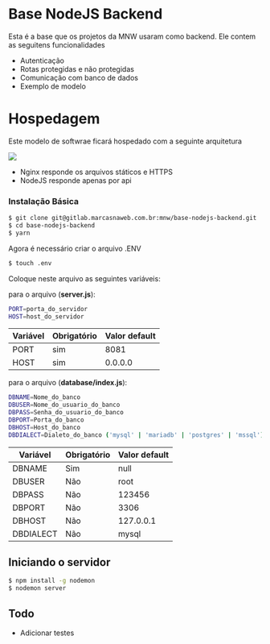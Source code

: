 # Base NodeJS Backend

Esta é a base que os projetos da MNW usaram como backend. Ele contem as seguitens funcionalidades
  - Autenticação
  - Rotas protegidas e não protegidas
  - Comunicação com banco de dados
  - Exemplo de modelo

# Hospedagem

Este modelo de softwrae ficará hospedado com a seguinte arquitetura

![](https://205324-619698-raikfcquaxqncofqfm.stackpathdns.com/wp-content/uploads/2017/03/Nginx-Reverse-Proxy-with-Node.png)

  - Nginx responde os arquivos státicos e HTTPS
  - NodeJS responde apenas por api

### Instalação Básica

```sh
$ git clone git@gitlab.marcasnaweb.com.br:mnw/base-nodejs-backend.git
$ cd base-nodejs-backend
$ yarn
```

Agora é necessário criar o arquivo .ENV

```sh
$ touch .env
```

Coloque neste arquivo as seguintes variáveis:

para o arquivo (**server.js**):
```sh
PORT=porta_do_servidor
HOST=host_do_servidor
```

| Variável | Obrigatório | Valor default |
| ------ | ------ | ------ |
| PORT | sim | 8081 |
| HOST | sim | 0.0.0.0 |
para o arquivo (**database/index.js**):
```sh
DBNAME=Nome_do_banco
DBUSER=Nome_do_usuario_do_banco
DBPASS=Senha_do_usuario_do_banco
DBPORT=Porta_do_banco
DBHOST=Host_do_banco
DBDIALECT=Dialeto_do_banco ('mysql' | 'mariadb' | 'postgres' | 'mssql') 
```

| Variável | Obrigatório | Valor default |
| ------ | ------ | ------ |
| DBNAME | Sim | null |
| DBUSER | Não | root |
| DBPASS | Não | 123456 |
| DBPORT | Não | 3306 |
| DBHOST | Não | 127.0.0.1 |
| DBDIALECT | Não | mysql |

## Iniciando o servidor
```sh
$ npm install -g nodemon
$ nodemon server
```
## Todo

 - Adicionar testes
